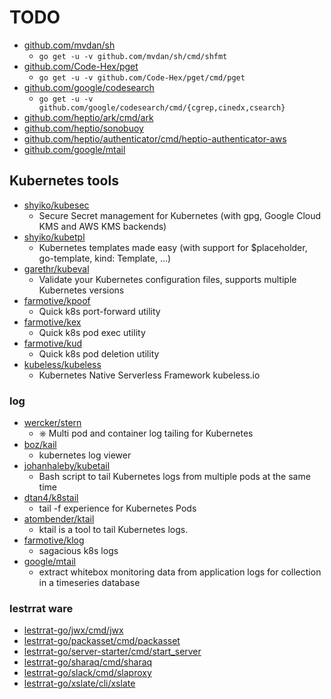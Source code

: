 # TODO

- [github.com/mvdan/sh](https://github.com/mvdan/sh)
  - `go get -u -v github.com/mvdan/sh/cmd/shfmt`
- [github.com/Code-Hex/pget](https://github.com/Code-Hex/pget)
  - `go get -u -v github.com/Code-Hex/pget/cmd/pget`
- [github.com/google/codesearch](https://github.com/google/codesearch)
  - `go get -u -v github.com/google/codesearch/cmd/{cgrep,cinedx,csearch}`
- [github.com/heptio/ark/cmd/ark](https://github.com/heptio/ark/blob/master/cmd/ark)
- [github.com/heptio/sonobuoy](https://github.com/heptio/sonobuoy/tree/master)
- [github.com/heptio/authenticator/cmd/heptio-authenticator-aws](https://github.com/heptio/ark/blob/master/cmd/heptio-authenticator-aws)
- [github.com/google/mtail](https://github.com/google/mtail)

## Kubernetes tools
- [shyiko/kubesec](https://github.com/shyiko/kubesec)
    - Secure Secret management for Kubernetes (with gpg, Google Cloud KMS and AWS KMS backends)
- [shyiko/kubetpl](https://github.com/shyiko/kubetpl)
    - Kubernetes templates made easy (with support for $placeholder, go-template, kind: Template, ...)
- [garethr/kubeval](https://github.com/garethr/kubeval)
    - Validate your Kubernetes configuration files, supports multiple Kubernetes versions
- [farmotive/kpoof](https://github.com/farmotive/kpoof)
    - Quick k8s port-forward utility
- [farmotive/kex](https://github.com/farmotive/kex)
    - Quick k8s pod exec utility
- [farmotive/kud](https://github.com/farmotive/kud)
    - Quick k8s pod deletion utility
- [kubeless/kubeless](https://github.com/kubeless/kubeless)
    - Kubernetes Native Serverless Framework kubeless.io

### log
- [wercker/stern](https://github.com/wercker/stern)
    - ⎈ Multi pod and container log tailing for Kubernetes
- [boz/kail](https://github.com/boz/kail)
    - kubernetes log viewer
- [johanhaleby/kubetail](https://github.com/johanhaleby/kubetail)
    - Bash script to tail Kubernetes logs from multiple pods at the same time
- [dtan4/k8stail](https://github.com/dtan4/k8stail)
    - tail -f experience for Kubernetes Pods
- [atombender/ktail](https://github.com/atombender/ktail)
    - ktail is a tool to tail Kubernetes logs.
- [farmotive/klog](https://github.com/farmotive/klog)
    - sagacious k8s logs
- [google/mtail](https://github.com/google/mtail)
    - extract whitebox monitoring data from application logs for collection in a timeseries database

### lestrrat ware
- [lestrrat-go/jwx/cmd/jwx](https://github.com/lestrrat-go//jwx/cmd/jwx)
- [lestrrat-go/packasset/cmd/packasset](https://github.com/lestrrat-go/packasset/cmd/packasset)
- [lestrrat-go/server-starter/cmd/start_server](https://github.com/lestrrat-go/server-starter/cmd/start_server)
- [lestrrat-go/sharaq/cmd/sharaq](https://github.com/lestrrat-go/sharaq/cmd/sharaq)
- [lestrrat-go/slack/cmd/slaproxy](https://github.com/lestrrat-go/slack/cmd/slaproxy)
- [lestrrat-go/xslate/cli/xslate](https://github.com/lestrrat-go/xslate/cli/xslate)
